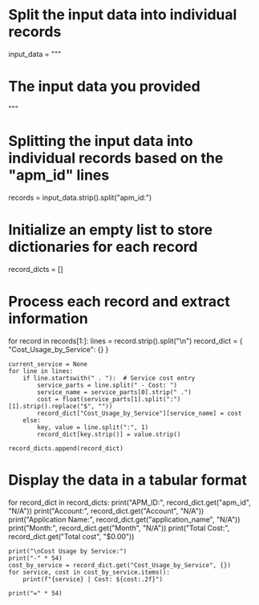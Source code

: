 # Split the input data into individual records
input_data = """
# The input data you provided
"""

# Splitting the input data into individual records based on the "apm_id" lines
records = input_data.strip().split("apm_id:")

# Initialize an empty list to store dictionaries for each record
record_dicts = []

# Process each record and extract information
for record in records[1:]:
    lines = record.strip().split("\n")
    record_dict = {
        "Cost_Usage_by_Service": {}
    }
    
    current_service = None
    for line in lines:
        if line.startswith(" . "):  # Service cost entry
            service_parts = line.split(" - Cost: ")
            service_name = service_parts[0].strip(" .")
            cost = float(service_parts[1].split(":")[1].strip().replace("$", ""))
            record_dict["Cost_Usage_by_Service"][service_name] = cost
        else:
            key, value = line.split(":", 1)
            record_dict[key.strip()] = value.strip()
    
    record_dicts.append(record_dict)

# Display the data in a tabular format
for record_dict in record_dicts:
    print("APM_ID:", record_dict.get("apm_id", "N/A"))
    print("Account:", record_dict.get("Account", "N/A"))
    print("Application Name:", record_dict.get("application_name", "N/A"))
    print("Month:", record_dict.get("Month", "N/A"))
    print("Total Cost:", record_dict.get("Total cost", "$0.00"))
    
    print("\nCost Usage by Service:")
    print("-" * 54)
    cost_by_service = record_dict.get("Cost_Usage_by_Service", {})
    for service, cost in cost_by_service.items():
        print(f"{service} | Cost: ${cost:.2f}")
    
    print("=" * 54)
